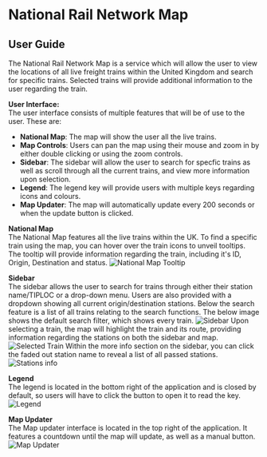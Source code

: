 # National Rail Network Map 
## User Guide
The National Rail Network Map is a service which will allow the user to view the locations of all live freight trains within the United Kingdom and search for specific trains. Selected trains will provide additional information to the user regarding the train.

**User Interface:**
<br> The user interface consists of multiple features that will be of use to the user. These are:
- **National Map**: The map will show the user all the live trains.
- **Map Controls**: Users can pan the map using their mouse and zoom in by either double clicking or using the zoom controls.
- **Sidebar**: The sidebar will allow the user to search for specfic trains as well as scroll through all the current trains, and view more information upon selection.
- **Legend**: The legend key will provide users with multiple keys regarding icons and colours. 
- **Map Updater**: The map will automatically update every 200 seconds or when the update button is clicked.

**National Map**
<br> The National Map features all the live trains within the UK. To find a specific train using the map, you can hover over the train icons to unveil tooltips. The tooltip will provide information regarding the train, including it's ID, Origin, Destination and status.
![National Map Tooltip](https://i.imgur.com/hLd0dt6.png)

**Sidebar**
<br> The sidebar allows the user to search for trains through either their station name/TIPLOC or a drop-down menu. Users are also provided with a dropdown showing all current origin/destination stations. Below the search feature is a list of all trains relating to the search functions. The below image shows the default search filter, which shows every train.
![Sidebar](https://i.imgur.com/yuxNCYn.png)
Upon selecting a train, the map will highlight the train and its route, providing information regarding the stations on both the sidebar and map.
![Selected Train](https://i.imgur.com/kKn8SkK.jpeg)
Within the more info section on the sidebar, you can click the faded out station name to reveal a list of all passed stations.
![Stations info](https://i.imgur.com/1uoisN3.png)

**Legend**
<br> The legend is located in the bottom right of the application and is closed by default, so users will have to click the button to open it to read the key. 
![Legend](https://i.imgur.com/PjorMxa.jpeg)

**Map Updater**
<br> The Map updater interface is located in the top right of the application. It features a countdown until the map will update, as well as a manual button.
![Map Updater](https://i.imgur.com/xCNCPlA.png)